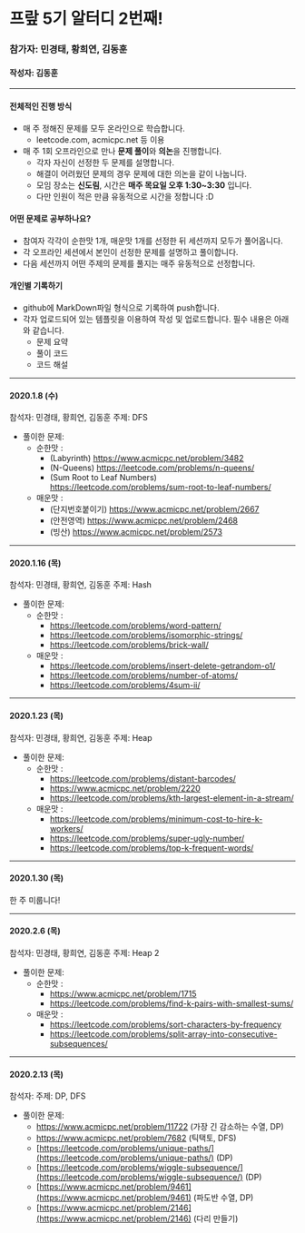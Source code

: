 
# 프랖 5기 알터디 2번째!

### 참가자: 민경태, 황희연, 김동훈
#### 작성자: 김동훈

---



#### 전체적인 진행 방식

- 매 주 정해진 문제를 모두 온라인으로 학습합니다. 
  - leetcode.com, acmicpc.net 등 이용
- 매 주 1회 오프라인으로 만나 **문제 풀이**와 **의논**을 진행합니다.
  - 각자 자신이 선정한 두 문제를 설명합니다.
  - 해결이 어려웠던 문제의 경우 문제에 대한 의논을 같이 나눕니다.
  - 모임 장소는 **신도림**, 시간은 **매주 목요일 오후 1:30~3:30** 입니다.
  - 다만 인원이 적은 만큼 유동적으로 시간을 정합니다 :D 



#### 어떤 문제로 공부하나요?

- 참여자 각각이 순한맛 1개, 매운맛 1개를 선정한 뒤 세션까지 모두가 풀어옵니다.
- 각 오프라인 세션에서 본인이 선정한 문제를 설명하고 풀이합니다.
- 다음 세션까지 어떤 주제의 문제를 풀지는 매주 유동적으로 선정합니다. 






#### 개인별 기록하기

- github에 MarkDown파일 형식으로 기록하여 push합니다. 
- 각자 업로드되어 있는 템플릿을 이용하여 작성 및 업로드합니다. 필수 내용은 아래와 같습니다. 
  - 문제 요약
  - 풀이 코드
  - 코드 해설




---

#### 2020.1.8 (수)

참석자: 민경태, 황희연, 김동훈
주제: DFS
- 풀이한 문제:
  - 순한맛 :   
    - (Labyrinth) https://www.acmicpc.net/problem/3482
    - (N-Queens) https://leetcode.com/problems/n-queens/
    - (Sum Root to Leaf Numbers) https://leetcode.com/problems/sum-root-to-leaf-numbers/
  - 매운맛 : 
    - (단지번호붙이기) https://www.acmicpc.net/problem/2667
    - (안전영역) https://www.acmicpc.net/problem/2468
    - (빙산) https://www.acmicpc.net/problem/2573

---

#### 2020.1.16 (목)

참석자: 민경태, 황희연, 김동훈
주제: Hash

- 풀이한 문제:
  - 순한맛 :
    - https://leetcode.com/problems/word-pattern/
    - https://leetcode.com/problems/isomorphic-strings/
    - https://leetcode.com/problems/brick-wall/
  - 매운맛 :
    -  https://leetcode.com/problems/insert-delete-getrandom-o1/
    - https://leetcode.com/problems/number-of-atoms/
    - https://leetcode.com/problems/4sum-ii/
---

#### 2020.1.23 (목)

참석자: 민경태, 황희연, 김동훈
주제: Heap
- 풀이한 문제:
  - 순한맛 :
    - https://leetcode.com/problems/distant-barcodes/
    - https://www.acmicpc.net/problem/2220
    - https://leetcode.com/problems/kth-largest-element-in-a-stream/
  - 매운맛 :
    - https://leetcode.com/problems/minimum-cost-to-hire-k-workers/
    - https://leetcode.com/problems/super-ugly-number/
    - https://leetcode.com/problems/top-k-frequent-words/

---

#### 2020.1.30 (목)

한 주 미룹니다! 

---

#### 2020.2.6 (목)

참석자: 민경태, 황희연, 김동훈
주제: Heap 2

- 풀이한 문제:
  - 순한맛 :
    - https://www.acmicpc.net/problem/1715
    - https://leetcode.com/problems/find-k-pairs-with-smallest-sums/
  - 매운맛 :
    - https://leetcode.com/problems/sort-characters-by-frequency
    - https://leetcode.com/problems/split-array-into-consecutive-subsequences/
---

#### 2020.2.13 (목)

참석자: 
주제: DP, DFS

- 풀이한 문제:
	 - https://www.acmicpc.net/problem/11722 (가장 긴 감소하는 수열, DP)
	 - https://www.acmicpc.net/problem/7682 (틱택토, DFS)  
	 - [https://leetcode.com/problems/unique-paths/](https://leetcode.com/problems/unique-paths/) (DP)
	 - [https://leetcode.com/problems/wiggle-subsequence/](https://leetcode.com/problems/wiggle-subsequence/) (DP)
	 - [https://www.acmicpc.net/problem/9461](https://www.acmicpc.net/problem/9461) (파도반 수열, DP)
	 - [https://www.acmicpc.net/problem/2146](https://www.acmicpc.net/problem/2146) (다리 만들기)
